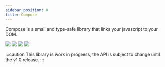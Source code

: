 ```yaml
---
sidebar_position: 0
title: Compose
---
```


Compose is a small and type-safe library that links your javascript to your DOM.

![](https://img.shields.io/npm/v/@wbe/compose/latest.svg)
![](https://img.shields.io/bundlephobia/minzip/@wbe/compose.svg)
![](https://img.shields.io/npm/dt/@wbe/compose.svg)
![](https://img.shields.io/npm/l/@wbe/compose.svg)

:::caution
This library is work in progress, the API is subject to change
until the v1.0 release.
:::
